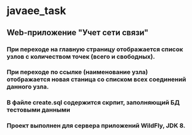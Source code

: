 # javaee_task

## Web-приложение "Учет сети связи"

### При переходе на главную страницу отображается список узлов с количеством точек (всего и свободных).

### При переходе по ссылке (наименование узла) отображается новая станица со списком всех соединений данного узла.

### В файле create.sql содержится скрпит, заполняющий БД тестовыми данными

### Проект выполнен для сервера приложений WildFly, JDK 8.
